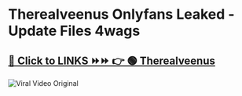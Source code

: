 
 # Therealveenus Onlyfans Leaked - Update Files 4wags

## <h2><a href="https://clipsfans.com/Therealveenus&ref=git">🔗 Click to LINKS ⏩⏩ 👉 🟢 Therealveenus </a></h2>

<a href="https://clipsfans.com/Therealveenus&ref=git" rel="nofollow" data-target="animated-image.originalLink"><img src="https://i.ibb.co.com/xMMVF88/686577567.gif" alt="Viral Video Original" style="max-width: 100%; display: inline-block;" data-target="animated-image.originalImage"></a>

